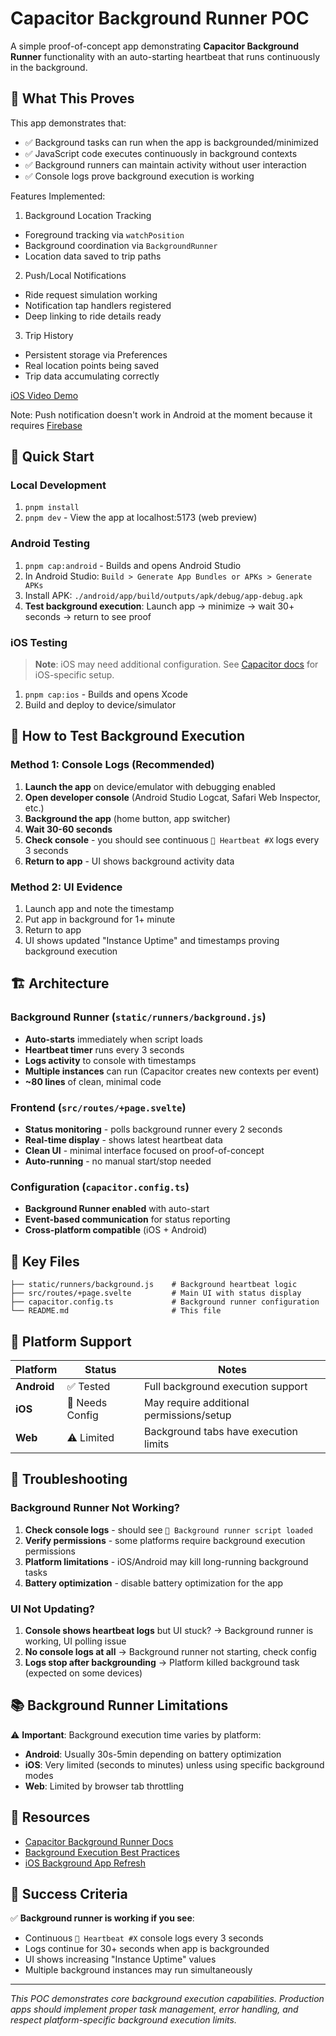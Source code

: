 # Capacitor Background Runner POC

A simple proof-of-concept app demonstrating **Capacitor Background Runner** functionality with an auto-starting heartbeat that runs continuously in the background.

## 🎯 What This Proves

This app demonstrates that:
- ✅ Background tasks can run when the app is backgrounded/minimized
- ✅ JavaScript code executes continuously in background contexts
- ✅ Background runners can maintain activity without user interaction
- ✅ Console logs prove background execution is working


Features Implemented:

1. Background Location Tracking 
- Foreground tracking via `watchPosition`
- Background coordination via `BackgroundRunner`
- Location data saved to trip paths

2. Push/Local Notifications 
- Ride request simulation working
- Notification tap handlers registered
- Deep linking to ride details ready

3. Trip History 
- Persistent storage via Preferences
- Real location points being saved
- Trip data accumulating correctly

[iOS Video Demo](./static/ios-demo-video.mp4)

Note: Push notification doesn't work in Android at the moment because it requires [Firebase](https://capacitorjs.com/docs/apis/push-notifications#android)

## 🚀 Quick Start

### Local Development
1. `pnpm install`
2. `pnpm dev` - View the app at localhost:5173 (web preview)

### Android Testing
1. `pnpm cap:android` - Builds and opens Android Studio
2. In Android Studio: `Build > Generate App Bundles or APKs > Generate APKs`
3. Install APK: `./android/app/build/outputs/apk/debug/app-debug.apk`
4. **Test background execution**: Launch app → minimize → wait 30+ seconds → return to see proof

### iOS Testing
> **Note**: iOS may need additional configuration. See [Capacitor docs](https://capacitorjs.com/docs/apis/background-runner) for iOS-specific setup.
1. `pnpm cap:ios` - Builds and opens Xcode
2. Build and deploy to device/simulator

## 🔬 How to Test Background Execution

### Method 1: Console Logs (Recommended)
1. **Launch the app** on device/emulator with debugging enabled
2. **Open developer console** (Android Studio Logcat, Safari Web Inspector, etc.)
3. **Background the app** (home button, app switcher)
4. **Wait 30-60 seconds**
5. **Check console** - you should see continuous `💓 Heartbeat #X` logs every 3 seconds
6. **Return to app** - UI shows background activity data

### Method 2: UI Evidence
1. Launch app and note the timestamp
2. Put app in background for 1+ minute
3. Return to app
4. UI shows updated "Instance Uptime" and timestamps proving background execution

## 🏗️ Architecture

### Background Runner (`static/runners/background.js`)
- **Auto-starts** immediately when script loads
- **Heartbeat timer** runs every 3 seconds
- **Logs activity** to console with timestamps
- **Multiple instances** can run (Capacitor creates new contexts per event)
- **~80 lines** of clean, minimal code

### Frontend (`src/routes/+page.svelte`)
- **Status monitoring** - polls background runner every 2 seconds
- **Real-time display** - shows latest heartbeat data
- **Clean UI** - minimal interface focused on proof-of-concept
- **Auto-running** - no manual start/stop needed

### Configuration (`capacitor.config.ts`)
- **Background Runner enabled** with auto-start
- **Event-based communication** for status reporting
- **Cross-platform compatible** (iOS + Android)

## 🧩 Key Files

```
├── static/runners/background.js    # Background heartbeat logic
├── src/routes/+page.svelte         # Main UI with status display  
├── capacitor.config.ts             # Background runner configuration
└── README.md                       # This file
```

## 📱 Platform Support

| Platform | Status | Notes |
|----------|--------|---------|
| **Android** | ✅ Tested | Full background execution support |
| **iOS** | 🚧 Needs Config | May require additional permissions/setup |
| **Web** | ⚠️ Limited | Background tabs have execution limits |

## 🐛 Troubleshooting

### Background Runner Not Working?
1. **Check console logs** - should see `🚀 Background runner script loaded`
2. **Verify permissions** - some platforms require background execution permissions
3. **Platform limitations** - iOS/Android may kill long-running background tasks
4. **Battery optimization** - disable battery optimization for the app

### UI Not Updating?
1. **Console shows heartbeat logs** but UI stuck? → Background runner is working, UI polling issue
2. **No console logs at all** → Background runner not starting, check config
3. **Logs stop after backgrounding** → Platform killed background task (expected on some devices)

## 📚 Background Runner Limitations

⚠️ **Important**: Background execution time varies by platform:
- **Android**: Usually 30s-5min depending on battery optimization
- **iOS**: Very limited (seconds to minutes) unless using specific background modes
- **Web**: Limited by browser tab throttling

## 🔗 Resources

- [Capacitor Background Runner Docs](https://capacitorjs.com/docs/apis/background-runner)
- [Background Execution Best Practices](https://developer.android.com/guide/background)
- [iOS Background App Refresh](https://developer.apple.com/documentation/backgroundtasks)

## 🎉 Success Criteria

✅ **Background runner is working if you see**:
- Continuous `💓 Heartbeat #X` console logs every 3 seconds
- Logs continue for 30+ seconds when app is backgrounded
- UI shows increasing "Instance Uptime" values
- Multiple background instances may run simultaneously

---

*This POC demonstrates core background execution capabilities. Production apps should implement proper task management, error handling, and respect platform-specific background execution limits.*
